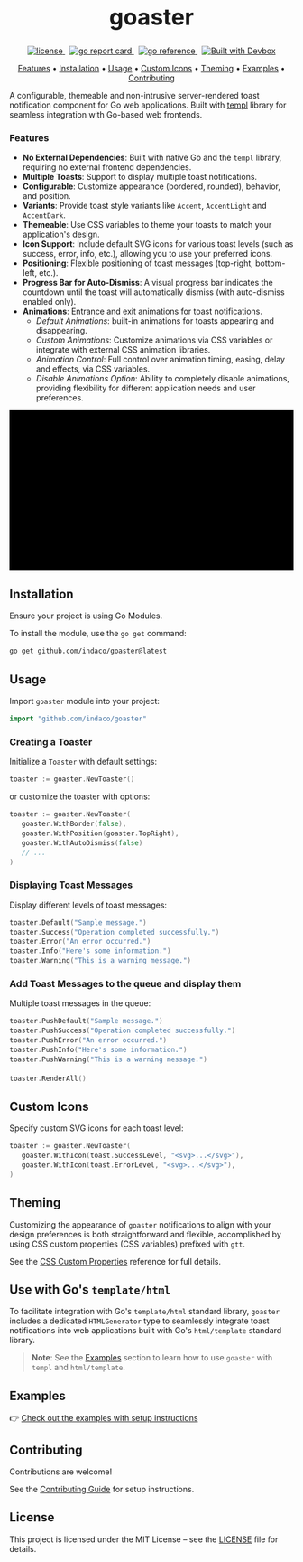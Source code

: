 <h1 align="center" style="font-size: 2.5rem;">
  goaster
</h1>
<p align="center">
  <a href="https://github.com/indaco/goaster/blob/main/LICENSE" target="_blank">
    <img src="https://img.shields.io/badge/license-mit-blue?style=flat-square&logo=none" alt="license" />
  </a>
  &nbsp;
  <a href="https://goreportcard.com/report/github.com/indaco/goaster/" target="_blank">
    <img src="https://goreportcard.com/badge/github.com/indaco/goaster" alt="go report card" />
  </a>
  &nbsp;
  <a href="https://pkg.go.dev/github.com/indaco/goaster/" target="_blank">
      <img src="https://pkg.go.dev/badge/github.com/indaco/goaster/.svg" alt="go reference" />
  </a>
  &nbsp;
  <a href="https://www.jetify.com/devbox/docs/contributor-quickstart/">
    <img src="https://www.jetify.com/img/devbox/shield_moon.svg" alt="Built with Devbox" />
  </a>
</p>

<p align="center">
  <a href="#features">Features</a> •
  <a href="#installation">Installation</a> •
  <a href="#usage">Usage</a> •
  <a href="#custom-icons">Custom Icons</a> •
  <a href="#theming">Theming</a> •
  <a href="#examples">Examples</a> •
  <a href="#contributing">Contributing</a>
</p>

A configurable, themeable and non-intrusive server-rendered toast notification component for Go web applications. Built with [templ](https://github.com/a-h/templ) library for seamless integration with Go-based web frontends.

### Features

- **No External Dependencies**: Built with native Go and the `templ` library, requiring no external frontend dependencies.
- **Multiple Toasts**: Support to display multiple toast notifications.
- **Configurable**: Customize appearance (bordered, rounded), behavior, and position.
- **Variants**: Provide toast style variants like `Accent`, `AccentLight` and `AccentDark`.
- **Themeable**: Use CSS variables to theme your toasts to match your application's design.
- **Icon Support**: Include default SVG icons for various toast levels (such as success, error, info, etc.), allowing you to use your preferred icons.
- **Positioning**: Flexible positioning of toast messages (top-right, bottom-left, etc.).
- **Progress Bar for Auto-Dismiss**: A visual progress bar indicates the countdown until the toast will automatically dismiss (with auto-dismiss enabled only).
- **Animations**: Entrance and exit animations for toast notifications.
  - _Default Animations_: built-in animations for toasts appearing and disappearing.
  - _Custom Animations_: Customize animations via CSS variables or integrate with external CSS animation libraries.
  - _Animation Control_: Full control over animation timing, easing, delay and effects, via CSS variables.
  - _Disable Animations Option_: Ability to completely disable animations, providing flexibility for different application needs and user preferences.

<div style="display: flex; justify-content: center;">
   <img src="statics/demo.gif" alt="Image" >
</div>

## Installation

Ensure your project is using Go Modules.

To install the module, use the `go get` command:

```sh
go get github.com/indaco/goaster@latest
```

## Usage

Import `goaster` module into your project:

```go
import "github.com/indaco/goaster"
```

### Creating a Toaster

Initialize a `Toaster` with default settings:

```go
toaster := goaster.NewToaster()
```

or customize the toaster with options:

```go
toaster := goaster.NewToaster(
   goaster.WithBorder(false),
   goaster.WithPosition(goaster.TopRight),
   goaster.WithAutoDismiss(false)
   // ...
)
```

### Displaying Toast Messages

Display different levels of toast messages:

```go
toaster.Default("Sample message.")
toaster.Success("Operation completed successfully.")
toaster.Error("An error occurred.")
toaster.Info("Here's some information.")
toaster.Warning("This is a warning message.")
```

### Add Toast Messages to the queue and display them

Multiple toast messages in the queue:

```go
toaster.PushDefault("Sample message.")
toaster.PushSuccess("Operation completed successfully.")
toaster.PushError("An error occurred.")
toaster.PushInfo("Here's some information.")
toaster.PushWarning("This is a warning message.")

toaster.RenderAll()
```

## Custom Icons

Specify custom SVG icons for each toast level:

```go
toaster := goaster.NewToaster(
   goaster.WithIcon(toast.SuccessLevel, "<svg>...</svg>"),
   goaster.WithIcon(toast.ErrorLevel, "<svg>...</svg>"),
)
```

## Theming

Customizing the appearance of `goaster` notifications to align with your design preferences is both straightforward and flexible, accomplished by using CSS custom properties (CSS variables) prefixed with `gtt`.

See the [CSS Custom Properties](./docs/css-props.md) reference for full details.

## Use with Go's `template/html`

To facilitate integration with Go's `template/html` standard library, `goaster` includes a dedicated `HTMLGenerator` type to seamlessly integrate toast notifications into web applications built with Go's `html/template` standard library.

> **Note**: See the [Examples](#examples) section to learn how to use `goaster` with `templ` and `html/template`.

## Examples

👉 [Check out the examples with setup instructions](examples/)

## Contributing

Contributions are welcome!

See the [Contributing Guide](/CONTRIBUTING.md) for setup instructions.

## License

This project is licensed under the MIT License – see the [LICENSE](./LICENSE) file for details.

